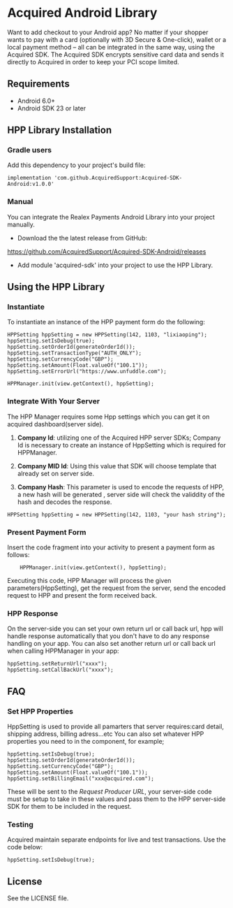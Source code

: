 # Acquired Android Library
Want to add checkout to your Android app? No matter if your shopper wants to pay with a card (optionally with 3D Secure & One-click), wallet or a local payment method – all can be integrated in the same way, using the Acquired SDK. The Acquired SDK encrypts sensitive card data and sends it directly to Acquired in order to keep your PCI scope limited.

## Requirements

- Android 6.0+
- Android SDK 23 or later

## HPP Library Installation

### Gradle users
Add this dependency to your project's build file:
```
implementation 'com.github.AcquiredSupport:Acquired-SDK-Android:v1.0.0'
```

### Manual

You can integrate the Realex Payments Android Library into your project manually.

- Download the the latest release from GitHub:

https://github.com/AcquiredSupport/Acquired-SDK-Android/releases

- Add module 'acquired-sdk' into your project to use the HPP Library.

## Using the HPP Library

### Instantiate

To instantiate an instance of the HPP payment form  do the following:

```
HPPSetting hppSetting = new HPPSetting(142, 1103, "lixiaoping");
hppSetting.setIsDebug(true);
hppSetting.setOrderId(generateOrderId());
hppSetting.setTransactionType("AUTH_ONLY");
hppSetting.setCurrencyCode("GBP");
hppSetting.setAmount(Float.valueOf("100.1"));
hppSetting.setErrorUrl("https://www.unfuddle.com");

HPPManager.init(view.getContext(), hppSetting);
```

### Integrate With Your Server

The HPP Manager requires some Hpp settings which you can get it on acquired dashboard(server side).

1) **Company Id**: utilizing one of the Acquired HPP server SDKs; Company Id is necessary to create an instance of HppSetting which is required for HPPManager.

2) **Company MID Id**: Using this value that SDK will choose template that already set on server side.

3) **Company Hash**: This parameter is used to encode the requests of HPP, a new hash will be generated , server side will check the validdity of the hash and decodes the response.

```
HPPSetting hppSetting = new HPPSetting(142, 1103, "your hash string");
```


### Present Payment Form

Insert the code fragment into your activity to present a payment form as follows:

```
    HPPManager.init(view.getContext(), hppSetting);
```

Executing this code, HPP Manager will process the given parameters(HppSetting), get the request from the server, send the encoded request to HPP and present the form received back.

###  HPP Response 

On the server-side you can set your own return url or call back url, hpp will handle response automatically that you don't have to do any response handling on your app. You can also set another return url or call back url when calling HPPManager in your app:

```
hppSetting.setReturnUrl("xxxx");
hppSetting.setCallBackUrl("xxxx");
```

## FAQ

### Set HPP Properties
HppSetting is used to provide all pamarters that server requires:card detail, shipping address, billing adress...etc 
You can also set whatever HPP properties you need to in the component, for example;

```
hppSetting.setIsDebug(true);
hppSetting.setOrderId(generateOrderId());
hppSetting.setCurrencyCode("GBP");
hppSetting.setAmount(Float.valueOf("100.1"));
hppSetting.setBillingEmail("xxx@acquired.com");
```

These will be sent to the *Request Producer URL*, your server-side code must be setup to take in these values and pass them to the HPP server-side SDK for them to be included in the request.  

### Testing     

Acquired maintain separate endpoints for live and test transactions. Use the code below:

```
hppSetting.setIsDebug(true);
```     

## License

See the LICENSE file.
